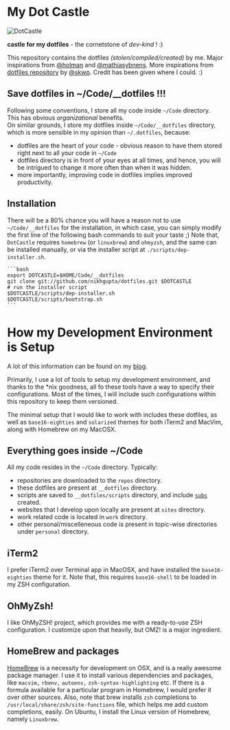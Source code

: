 My Dot Castle
=============

![DotCastle](http://cdn.obsidianportal.com/assets/38992/AldredsCastle.jpg)

**castle for my dotfiles** - the cornetstone of *dev-kind* ! :)

This repository contains the dotfiles *(stolen/compiled/created)* by me.
Major inspirations from [@holman](http://github.com/holman) and
[@mathiasybnens](http://github.com/mathiasbynens). More inspirations
from [dotfiles repository](http://github.com/skwp/dotfiles) by
[@skwp](http://github.com/skwp). Credit has been given where I could. :)

Save dotfiles in ~/Code/\_\_dotfiles !!!
---------------------------------------

Following some conventions, I store all my code inside `~/Code` directory.
This has obvious *organizational* benefits.  
On similar grounds, I store my dotfiles inside `~/Code/__dotfiles` directory,
which is more sensible in my opinion than `~/.dotfiles`, because:
  - dotfiles are the heart of your code - obvious reason to have them stored
    right next to all your code in `~/Code`
  - dotfiles directory is in front of your eyes at all times, and hence, you
    will be intrigued to change it more often than when it was hidden.
  - more importantly, improving code in dotfiles implies improved productivity.

Installation
------------
There will be a 80% chance you will have a reason not to use
`~/Code/__dotfiles` for the installation, in which case, you can simply
modify the first line of the following bash commands to suit your taste
;) Note that, `DotCastle` requires `homebrew` (or `linuxbrew`) and
`ohmyzsh`, and the same can be installed manually, or via the installer
script at `./scripts/dep-installer.sh`.

    ```bash
    export DOTCASTLE=$HOME/Code/__dotfiles
    git clone git://github.com/nikhgupta/dotfiles.git $DOTCASTLE
    # run the installer script
    $DOTCASTLE/scripts/dep-installer.sh
    $DOTCASTLE/scripts/bootstrap.sh
    ```

How my Development Environment is Setup
=======================================

A lot of this information can be found on my [blog](http://nikhgupta.com).

Primarily, I use a lot of tools to setup my development environment, and
thanks to the *nix goodness, all fo these tools have a way to specify
their configurations. Most of the times, I will include such
configurations within this repository to keep them versioned.

The minimal setup that I would like to work with includes these
dotfiles, as well as `base16-eighties` and `solarized` themes for both
iTerm2 and MacVim, along with Homebrew on my MacOSX.

Everything goes inside ~/Code
-----------------------------

All my code resides in the `~/Code` directory. Typically:

- repositories are downloaded to the `repos` directory.
- these dotfiles are present at `__dotfiles` directory.
- scripts are saved to `__dotfiles/scripts` directory, and include [`subs`](https://github.com/basecamp/sub) created.
- websites that I develop upon locally are present at `sites` directory.
- work related code is located in `work` directory.
- other personal/miscelleneous code is present in topic-wise directories
  under `personal` directory.

iTerm2
------

I prefer iTerm2 over Terminal app in MacOSX, and have installed the
`base16-eighties` theme for it. Note that, this requires `base16-shell`
to be loaded in my ZSH configuration.
    
OhMyZsh!
--------
    
I like OhMyZSH! project, which provides me with a ready-to-use ZSH
configuration. I customize upon that heavily, but OMZ! is a major
ingredient.

HomeBrew and packages
---------------------

[HomeBrew](http://brew.sh) is a necessity for development on OSX, and is
a really awesome package manager. I use it to install various
dependencies and packages, like `macvim,` `rbenv,` `autoenv,`
`zsh-syntax-highlighting` etc. If there is a formula available for
a particular program in Homebrew, I would prefer it over other sources.
Also, note that brew installs `zsh` completions to
`/usr/local/share/zsh/site-functions` file, which helps me add custom
completions, easily. On Ubuntu, I install the Linux version of Homebrew,
namely `Linuxbrew`.
